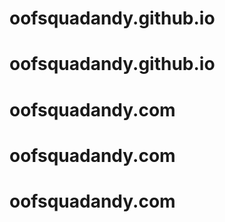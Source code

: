 # oofsquadandy.github.io
# oofsquadandy.github.io
# oofsquadandy.com
# oofsquadandy.com
# oofsquadandy.com
